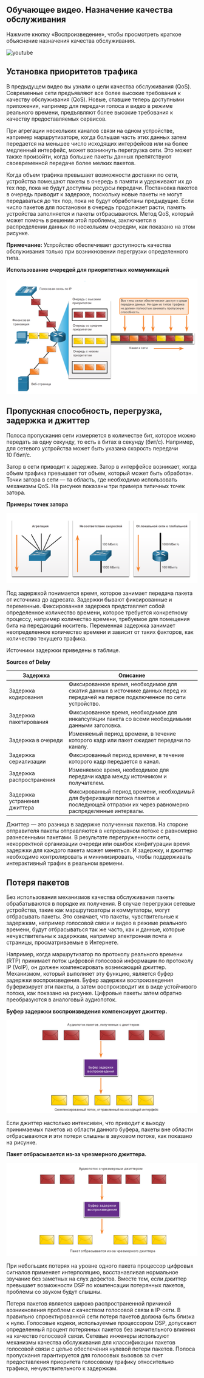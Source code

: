 <!-- 9.1.1 -->
## Обучающее видео. Назначение качества обслуживания

Нажмите кнопку «Воспроизведение», чтобы просмотреть краткое объяснение назначения качества обслуживания.

![youtube](https://www.youtube.com/watch?v=s_4r5MBW_Uc)

<!-- 9.1.2 -->
## Установка приоритетов трафика

В предыдущем видео вы узнали о цели качества обслуживания (QoS). Современные сети предъявляют все более высокие требования к качеству обслуживания (QoS). Новые, ставшие теперь доступными приложения, например для передачи голоса и видео в режиме реального времени, предъявляют более высокие требования к качеству предоставляемых сервисов.

При агрегации нескольких каналов связи на одном устройстве, например маршрутизаторе, когда большая часть этих данных затем передается на меньшее число исходящих интерфейсов или на более медленный интерфейс, может возникнуть перегрузка сети. Это может также произойти, когда большие пакеты данных препятствуют своевременной передаче более мелких пакетов.

Когда объем трафика превышает возможности доставки по сети, устройства помещают пакеты в очередь в памяти и удерживают их до тех пор, пока не будут доступны ресурсы передачи. Постановка пакетов в очередь приводит к задержке, поскольку новые пакеты не могут передаваться до тех пор, пока не будут обработаны предыдущие. Если число пакетов для постановки в очередь продолжает расти, память устройства заполняется и пакеты отбрасываются. Метод QoS, который может помочь в решении этой проблемы, заключается в распределении данных по нескольким очередям, как показано на этом рисунке.

**Примечание:** Устройство обеспечивает доступность качества обслуживания только при возникновении перегрузки определенного типа.

**Использование очередей для приоритетных коммуникаций**

![](./assets/9.1.2.png)
<!-- /courses/ensa-dl/ae8eb390-34fd-11eb-ba19-f1886492e0e4/aeb59c8a-34fd-11eb-ba19-f1886492e0e4/assets/c680f510-1c46-11ea-af56-e368b99e9723.svg -->

<!--
На рисунке показано использование очередей для приоритизации трафика. Существует три различных очереди: высокий приоритет, средний приоритет и низкий приоритет. Голосовая телефония  по IP (VoIP) имеет трафик, обозначенный как высокий приоритет, компьютер, отправляющий финансовые транзакции, помечен как средний приоритет, а сервер, отправляющий данные веб-страницы, помечен как низкий приоритет. Когда маршрутизатор получает трафик от трех устройств, маршрутизатор определяет приоритет трафика в зависимости от его приоритета. Пакеты смешаны в в сети в зависимости  от приоритета, но все типы приоритетов имеют доступ. Ни один из типов трафика не должен полностью занимать пропускную способность. На изображении показаны пакеты VoIP, которые приоритетизируются в первую очередь, затем второй пакеты финансовых транзакций, третий пакет VoIP, четвертый пакет финансовых транзакций, пятый и шестой пакеты VoIP, а затем седьмой веб-страницы.
-->

<!-- 9.1.3 -->
## Пропускная способность, перегрузка, задержка и джиттер

Полоса пропускания сети измеряется в количестве бит, которое можно передать за одну секунду, то есть в битах в секунду (бит/с). Например, для сетевого устройства может быть указана скорость передачи 10 Гбит/с.

Затор в сети приводит к задержке. Затор в интерфейсе возникает, когда объем трафика превышает тот объем, который может быть обработан. Точки затора в сети — та область, где необходимо использовать механизмы QoS. На рисунке показаны три примера типичных точек затора.

**Примеры точек затора**

![](./assets/9.1.3.png)
<!-- /courses/ensa-dl/ae8eb390-34fd-11eb-ba19-f1886492e0e4/aeb59c8a-34fd-11eb-ba19-f1886492e0e4/assets/c6819153-1c46-11ea-af56-e368b99e9723.svg -->

<!--
На рисунке показаны три примера точек перегрузки на сетевом устройстве. Первый пример — агрегация на коммутаторе. Пять каналов входят в коммутатор и один канал  выходит. Второй пример — несоответствие скорости коммутатора. Входящее соединение составляет 1000 Мбит/с, а исходящее — 100 Мбит/с. Третий пример — канал локальная сеть - глобальная сеть на маршрутизаторе. Входящее соединение составляет 1000 Мбит/с, а исходящее — 100 Мбит/с.
-->

Под задержкой понимается время, которое занимает передача пакета от источника до адресата. Задержки бывают фиксированные и переменные. Фиксированная задержка представляет собой определенное количество времени, которое требуется конкретному процессу, например количество времени, требуемое для помещения бита на передающий носитель. Переменная задержка занимает неопределенное количество времени и зависит от таких факторов, как количество текущего трафика.

Источники задержки приведены в таблице.

**Sources of Delay**

| **Задержка**  | **Описание** |
| --- | --- |
| Задержка кодирования | Фиксированное время, необходимое для сжатия данных в источнике данных перед их передачей на первое подключенное по сети устройство. |
| Задержка пакетирования | Фиксированное время, необходимое для инкапсуляции пакета со всеми необходимыми данными заголовка. |
| Задержка в очереди | Изменяемый период времени, в течение которого кадр или пакет ожидает передачи по каналу. |
| Задержка сериализации | Фиксированный период времени, в течение которого кадр передается в канал. |
| Задержка распространения | Изменяемое время, необходимое для передачи кадра между источником и получателем. |
| Задержка устранения джиттера | Фиксированный период времени, необходимый для буферизации потока пакетов и последующей отправки их через равномерно распределенные интервалы. |

Джиттер — это разница в задержке полученных пакетов. На стороне отправителя пакеты отправляются в непрерывном потоке с равномерно разнесенными пакетами. В результате перегруженности сети, некорректной организации очереди или ошибок конфигурации время задержки для каждого пакета может меняться. И задержку, и джиттер необходимо контролировать и минимизировать, чтобы поддерживать интерактивный трафик в реальном времени.

<!-- 9.1.4 -->
## Потеря пакетов

Без использования механизмов качества обслуживания пакеты обрабатываются в порядке их получения. В случае перегрузки сетевые устройства, такие как маршрутизаторы и коммутаторы, могут отбрасывать пакеты. Это означает, что пакеты, чувствительные к задержкам, например голосовой связи и видео в режиме реального времени, будут отбрасываться так же часто, как и данные, которые нечувствительны к задержкам, например электронная почта и страницы, просматриваемые в Интернете.

Например, когда маршрутизатор по протоколу реального времени (RTP) принимает поток цифровой голосовой информации по протоколу IP (VoIP), он должен компенсировать возникающий джиттер. Механизмом, который выполняет эту функцию, является буфер задержки воспроизведения. Буфер задержки воспроизведения буферизирует эти пакеты, а затем воспроизводит их в виде устойчивого потока, как показано на рисунке. Цифровые пакеты затем обратно преобразуются в аналоговый аудиопоток.

**Буфер задержки воспроизведения компенсирует джиттер.**

![](./assets/9.1.4-1.png)
<!-- /courses/ensa-dl/ae8eb390-34fd-11eb-ba19-f1886492e0e4/aeb59c8a-34fd-11eb-ba19-f1886492e0e4/assets/c6822d93-1c46-11ea-af56-e368b99e9723.svg -->

<!--
На рисунке показано, как буфер задержки воспроизведения компенсирует джиттер. Пять пакетов принимаются устройством в разные промежутки времени. Буфер задержки воспроизведения, буферирует пакеты и отправляет их на исходящий интерфейс в устойчивом и согласованном потоке.
-->

Если джиттер настолько интенсивен, что приводит к выходу принимаемых пакетов из области данного буфера, пакеты вне области отбрасываются и эти потери слышны в звуковом потоке, как показано на рисунке.

**Пакет отбрасывается из-за чрезмерного джиттера.**

![](./assets/9.1.4-2.png)
<!-- /courses/ensa-dl/ae8eb390-34fd-11eb-ba19-f1886492e0e4/aeb59c8a-34fd-11eb-ba19-f1886492e0e4/assets/c6827bb0-1c46-11ea-af56-e368b99e9723.svg -->

<!--
На рисунке показана функция буфера задержки воспроизведения, сбрасывая пакет из-за чрезмерного джиттера. Шесть пакетов принимаются устройством в разные промежутки времени. Буфер воспроизведения, буферирует пакеты, но из-за того, что некоторыйджиттер  настолько велики, что пакеты должны быть получены вне диапазона этого буфера. Пакеты вне допустимого диапазона отбрасываются из-за чрезмерного джиттера.
-->

При небольших потерях на уровне одного пакета процессор цифровых сигналов применяет интерполяцию, восстанавливая нормальное звучание без заметных на слух дефектов. Вместе тем, если джиттер превышает возможности DSP по компенсации потерянных пакетов, проблемы со звуком будут слышны.

Потеря пакетов является широко распространенной причиной возникновения проблем с качеством голосовой связи в IP-сети. В правильно спроектированной сети потеря пакетов должна быть близка к нулю. Голосовые кодеки, используемые процессором DSP, допускают определенный процент потерянных пакетов без значительного влияния на качество голосовой связи. Сетевые инженеры используют механизмы качества обслуживания для классификации пакетов голосовой связи с целью обеспечения нулевой потери пакетов. Полоса пропускания гарантируется для голосовых вызовов за счет предоставления приоритета голосовому трафику относительно трафика, нечувствительного к задержкам.

<!-- 9.1.5 -->
<!-- quiz -->

